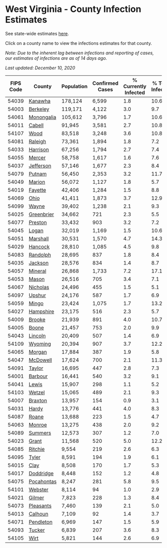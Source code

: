 # West Virginia - County Infection Estimates

See state-wide estimates [here](/infections/us-wv).

Click on a county name to view the infections estimates for that county.

*Note: Due to the inherent lag between infections and reporting of cases, our estimates of infections are as of 14 days ago.*

*Last updated: December 10, 2020*

|   FIPS Code |                   County |   Population |   Confirmed Cases |   % Currently Infected |   % Total Infected |
|-------------|--------------------------|--------------|-------------------|------------------------|--------------------|
|       54039 |       [Kanawha](kanawha) |      178,124 |             6,599 |                    1.8 |               10.6 |
|       54003 |     [Berkeley](berkeley) |      119,171 |             4,122 |                    3.0 |                9.7 |
|       54061 | [Monongalia](monongalia) |      105,612 |             3,796 |                    1.7 |               10.6 |
|       54011 |         [Cabell](cabell) |       91,945 |             3,581 |                    2.7 |               10.8 |
|       54107 |             [Wood](wood) |       83,518 |             3,248 |                    3.6 |               10.8 |
|       54081 |       [Raleigh](raleigh) |       73,361 |             1,894 |                    1.8 |                7.2 |
|       54033 |     [Harrison](harrison) |       67,256 |             1,794 |                    2.7 |                7.4 |
|       54055 |         [Mercer](mercer) |       58,758 |             1,617 |                    1.6 |                7.6 |
|       54037 |   [Jefferson](jefferson) |       57,146 |             1,677 |                    2.3 |                8.4 |
|       54079 |         [Putnam](putnam) |       56,450 |             2,353 |                    3.2 |               11.7 |
|       54049 |         [Marion](marion) |       56,072 |             1,127 |                    1.8 |                5.7 |
|       54019 |       [Fayette](fayette) |       42,406 |             1,284 |                    1.5 |                8.8 |
|       54069 |             [Ohio](ohio) |       41,411 |             1,873 |                    3.7 |               12.9 |
|       54099 |           [Wayne](wayne) |       39,402 |             1,238 |                    2.1 |                9.3 |
|       54025 | [Greenbrier](greenbrier) |       34,662 |               721 |                    2.3 |                5.5 |
|       54077 |       [Preston](preston) |       33,432 |               903 |                    3.2 |                7.2 |
|       54045 |           [Logan](logan) |       32,019 |             1,169 |                    1.5 |               10.6 |
|       54051 |     [Marshall](marshall) |       30,531 |             1,570 |                    4.7 |               14.3 |
|       54029 |       [Hancock](hancock) |       28,810 |             1,085 |                    4.5 |                9.8 |
|       54083 |     [Randolph](randolph) |       28,695 |               837 |                    1.8 |                8.4 |
|       54035 |       [Jackson](jackson) |       28,576 |               834 |                    1.4 |                8.7 |
|       54057 |       [Mineral](mineral) |       26,868 |             1,733 |                    7.2 |               17.1 |
|       54053 |           [Mason](mason) |       26,516 |               705 |                    3.4 |                7.1 |
|       54067 |     [Nicholas](nicholas) |       24,496 |               455 |                    1.5 |                5.1 |
|       54097 |         [Upshur](upshur) |       24,176 |               587 |                    1.7 |                6.9 |
|       54059 |           [Mingo](mingo) |       23,424 |             1,075 |                    1.7 |               13.2 |
|       54027 |   [Hampshire](hampshire) |       23,175 |               516 |                    2.3 |                5.7 |
|       54009 |         [Brooke](brooke) |       21,939 |               891 |                    4.0 |               10.7 |
|       54005 |           [Boone](boone) |       21,457 |               753 |                    2.0 |                9.9 |
|       54043 |       [Lincoln](lincoln) |       20,409 |               507 |                    1.4 |                6.9 |
|       54109 |       [Wyoming](wyoming) |       20,394 |               907 |                    3.7 |               12.2 |
|       54065 |         [Morgan](morgan) |       17,884 |               387 |                    1.9 |                5.8 |
|       54047 |     [McDowell](mcdowell) |       17,624 |               700 |                    2.1 |               11.3 |
|       54091 |         [Taylor](taylor) |       16,695 |               447 |                    2.8 |                7.3 |
|       54001 |       [Barbour](barbour) |       16,441 |               540 |                    3.2 |                9.1 |
|       54041 |           [Lewis](lewis) |       15,907 |               298 |                    1.1 |                5.2 |
|       54103 |         [Wetzel](wetzel) |       15,065 |               489 |                    2.1 |                9.3 |
|       54007 |       [Braxton](braxton) |       13,957 |               154 |                    0.9 |                3.1 |
|       54031 |           [Hardy](hardy) |       13,776 |               441 |                    4.0 |                8.3 |
|       54087 |           [Roane](roane) |       13,688 |               223 |                    1.5 |                4.7 |
|       54063 |         [Monroe](monroe) |       13,275 |               438 |                    2.0 |                9.2 |
|       54089 |       [Summers](summers) |       12,573 |               307 |                    1.2 |                7.0 |
|       54023 |           [Grant](grant) |       11,568 |               520 |                    5.0 |               12.2 |
|       54085 |       [Ritchie](ritchie) |        9,554 |               219 |                    2.6 |                6.3 |
|       54095 |           [Tyler](tyler) |        8,591 |               194 |                    1.9 |                6.1 |
|       54015 |             [Clay](clay) |        8,508 |               170 |                    1.7 |                5.3 |
|       54017 |   [Doddridge](doddridge) |        8,448 |               152 |                    1.2 |                4.8 |
|       54075 | [Pocahontas](pocahontas) |        8,247 |               281 |                    5.8 |                9.5 |
|       54101 |       [Webster](webster) |        8,114 |                94 |                    1.0 |                2.9 |
|       54021 |         [Gilmer](gilmer) |        7,823 |               228 |                    1.3 |                8.4 |
|       54073 |   [Pleasants](pleasants) |        7,460 |               139 |                    2.1 |                5.0 |
|       54013 |       [Calhoun](calhoun) |        7,109 |                92 |                    1.4 |                3.7 |
|       54071 |   [Pendleton](pendleton) |        6,969 |               147 |                    1.5 |                5.9 |
|       54093 |         [Tucker](tucker) |        6,839 |               207 |                    3.6 |                8.3 |
|       54105 |             [Wirt](wirt) |        5,821 |               144 |                    2.6 |                6.9 |